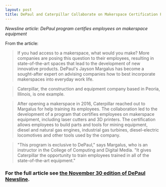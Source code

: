 ```yaml
---
layout: post
title: DePaul and Caterpillar Collaborate on Makerspace Certification Program
---
```


*Newsline article: DePaul program certifies employees on makerspace equipment*

From the article:

> If you had access to a makerspace, what would you make? More companies are posing this question to their employees, resulting in state-of-the-art spaces that lead to the development of new innovative products. DePaul's Jayson Margalus has become a sought-after expert on advising companies how to best incorporate makerspaces into everyday work life.

> Caterpillar, the construction and equipment company based in Peoria, Illinois, is one example.

> After opening a makerspace in 2016, Caterpillar reached out to Margalus for help training its employees. The collaboration led to the development of a program that certifies employees on makerspace equipment, including laser cutters and 3D printers. The certification allows employees to build parts and tools for mining equipment, diesel and natural gas engines, industrial gas turbines, diesel-electric locomotives and other tools used by the company.

> "This program is exclusive to DePaul," says Margalus, who is an instructor in the College of Computing and Digital Media. "It gives Caterpillar the opportunity to train employees trained in all of the state-of-the-art equipment."

### For the full article see [the November 30 edition of DePaul Newsline](https://www.depaulnewsline.com/features/depaul-and-caterpillar-collaborate-makerspace-certification-program). ###
